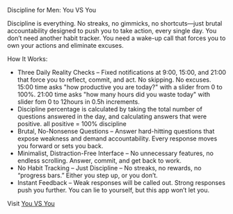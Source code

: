 Discipline for Men: You VS You

Discipline is everything. No streaks, no gimmicks, no shortcuts—just brutal accountability designed to push you to take action, every single day. You don’t need another habit tracker. You need a wake-up call that forces you to own your actions and eliminate excuses.

How It Works:
- Three Daily Reality Checks – Fixed notifications at 9:00, 15:00, and 21:00 that force you to reflect, commit, and act. No skipping. No excuses. 15:00 time asks "how productive you are today?" with a slider from 0 to 100%. 21:00 time asks "how many hours did you waste today" with slider fom 0 to 12hours in 0.5h increments.
- Discipline percentage is calculated by taking the total number of questions answered in the day, and calculating answers that were positive. all positive = 100% discipline
- Brutal, No-Nonsense Questions – Answer hard-hitting questions that expose weakness and demand accountability. Every response moves you forward or sets you back.
- Minimalist, Distraction-Free Interface – No unnecessary features, no endless scrolling. Answer, commit, and get back to work.
- No Habit Tracking – Just Discipline – No streaks, no rewards, no “progress bars.” Either you step up, or you don’t.
- Instant Feedback – Weak responses will be called out. Strong responses push you further. You can lie to yourself, but this app won’t let you.

Visit [You VS You](https://you-vs-you.com)
